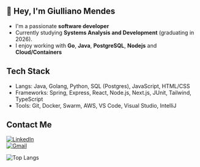 ## 👋 Hey, I'm Giulliano Mendes

- I'm a passionate **software developer** 
- Currently studying **Systems Analysis and Development** (graduating in 2026).  
- I enjoy working with **Go**, **Java**, **PostgreSQL**, **Nodejs** and **Cloud/Containers**

## Tech Stack

- Langs: Java, Golang, Python, SQL (Postgres), JavaScript, HTML/CSS
- Frameworks: Spring, Express, React, Node.js, Next.js, JUnit, Tailwind, TypeScript
- Tools: Git, Docker, Swarm, AWS, VS Code, Visual Studio, IntelliJ

## Contact Me

[![LinkedIn](https://img.shields.io/badge/-LinkedIn-1C1C1C?logo=linkedin&logoColor=white)](https://www.linkedin.com/in/giulliano-mendes/)  
[![Gmail](https://img.shields.io/badge/-Email-1C1C1C?logo=gmail&logoColor=white)](mailto:giullianomendes033@gmail.com)

![Top Langs](https://github-readme-stats.vercel.app/api/top-langs/?username=MoDasby&layout=compact&custom_title=Most%20used%20langs&theme=radical)
